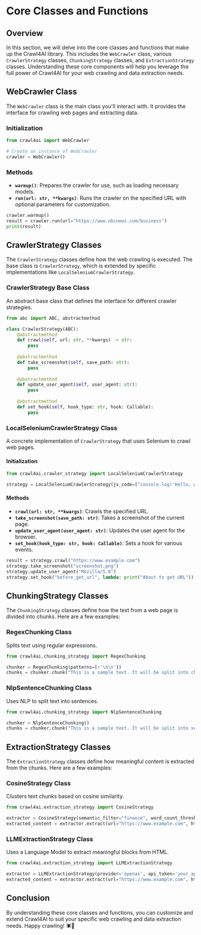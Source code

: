 # Core Classes and Functions

## Overview

In this section, we will delve into the core classes and functions that make up the Crawl4AI library. This includes the `WebCrawler` class, various `CrawlerStrategy` classes, `ChunkingStrategy` classes, and `ExtractionStrategy` classes. Understanding these core components will help you leverage the full power of Crawl4AI for your web crawling and data extraction needs.

## WebCrawler Class

The `WebCrawler` class is the main class you'll interact with. It provides the interface for crawling web pages and extracting data.

### Initialization

```python
from crawl4ai import WebCrawler

# Create an instance of WebCrawler
crawler = WebCrawler()
```

### Methods

- **`warmup()`**: Prepares the crawler for use, such as loading necessary models.
- **`run(url: str, **kwargs)`**: Runs the crawler on the specified URL with optional parameters for customization.

```python
crawler.warmup()
result = crawler.run(url="https://www.nbcnews.com/business")
print(result)
```

## CrawlerStrategy Classes

The `CrawlerStrategy` classes define how the web crawling is executed. The base class is `CrawlerStrategy`, which is extended by specific implementations like `LocalSeleniumCrawlerStrategy`.

### CrawlerStrategy Base Class

An abstract base class that defines the interface for different crawler strategies.

```python
from abc import ABC, abstractmethod

class CrawlerStrategy(ABC):
    @abstractmethod
    def crawl(self, url: str, **kwargs) -> str:
        pass
    
    @abstractmethod
    def take_screenshot(self, save_path: str):
        pass
    
    @abstractmethod
    def update_user_agent(self, user_agent: str):
        pass
    
    @abstractmethod
    def set_hook(self, hook_type: str, hook: Callable):
        pass
```

### LocalSeleniumCrawlerStrategy Class

A concrete implementation of `CrawlerStrategy` that uses Selenium to crawl web pages.

#### Initialization

```python
from crawl4ai.crawler_strategy import LocalSeleniumCrawlerStrategy

strategy = LocalSeleniumCrawlerStrategy(js_code=["console.log('Hello, world!');"])
```

#### Methods

- **`crawl(url: str, **kwargs)`**: Crawls the specified URL.
- **`take_screenshot(save_path: str)`**: Takes a screenshot of the current page.
- **`update_user_agent(user_agent: str)`**: Updates the user agent for the browser.
- **`set_hook(hook_type: str, hook: Callable)`**: Sets a hook for various events.

```python
result = strategy.crawl("https://www.example.com")
strategy.take_screenshot("screenshot.png")
strategy.update_user_agent("Mozilla/5.0")
strategy.set_hook("before_get_url", lambda: print("About to get URL"))
```

## ChunkingStrategy Classes

The `ChunkingStrategy` classes define how the text from a web page is divided into chunks. Here are a few examples:

### RegexChunking Class

Splits text using regular expressions.

```python
from crawl4ai.chunking_strategy import RegexChunking

chunker = RegexChunking(patterns=[r'\n\n'])
chunks = chunker.chunk("This is a sample text. It will be split into chunks.")
```

### NlpSentenceChunking Class

Uses NLP to split text into sentences.

```python
from crawl4ai.chunking_strategy import NlpSentenceChunking

chunker = NlpSentenceChunking()
chunks = chunker.chunk("This is a sample text. It will be split into sentences.")
```

## ExtractionStrategy Classes

The `ExtractionStrategy` classes define how meaningful content is extracted from the chunks. Here are a few examples:

### CosineStrategy Class

Clusters text chunks based on cosine similarity.

```python
from crawl4ai.extraction_strategy import CosineStrategy

extractor = CosineStrategy(semantic_filter="finance", word_count_threshold=10)
extracted_content = extractor.extract(url="https://www.example.com", html="<html>...</html>")
```

### LLMExtractionStrategy Class

Uses a Language Model to extract meaningful blocks from HTML.

```python
from crawl4ai.extraction_strategy import LLMExtractionStrategy

extractor = LLMExtractionStrategy(provider='openai', api_token='your_api_token', instruction='Extract only news about AI.')
extracted_content = extractor.extract(url="https://www.example.com", html="<html>...</html>")
```

## Conclusion

By understanding these core classes and functions, you can customize and extend Crawl4AI to suit your specific web crawling and data extraction needs. Happy crawling! 🕷️🤖

